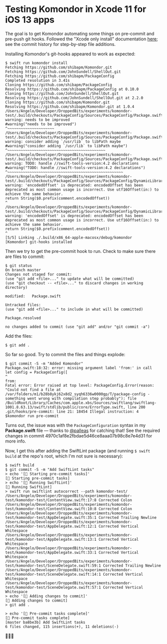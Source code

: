 # Testing Komondor in Xcode 11 for iOS 13 apps

The goal is to get Komondor automating some things on pre-commit and pre-push git hooks. Followed the "Xcode only install" documentation [here](https://github.com/shibapm/Komondor/blob/master/Documentation/only_xcode.md); see the commit history for step-by-step file additions.

Installing Komondor's git-hooks appeared to work as expected:

```
$ swift run komondor install
Fetching https://github.com/shibapm/Komondor.git
Fetching https://github.com/JohnSundell/ShellOut.git
Fetching https://github.com/shibapm/PackageConfig
Completed resolution in 3.41s
Cloning https://github.com/shibapm/PackageConfig
Resolving https://github.com/shibapm/PackageConfig at 0.10.0
Cloning https://github.com/JohnSundell/ShellOut.git
Resolving https://github.com/JohnSundell/ShellOut.git at 2.2.0
Cloning https://github.com/shibapm/Komondor.git
Resolving https://github.com/shibapm/Komondor.git at 1.0.4
/Users/Angelo/Developer/DroppedBits/experiments/komondor-test/.build/checkouts/PackageConfig/Sources/PackageConfig/Package.swift:60:12: warning: needs to be improved
#warning("needs to be improved")
^~~~~~~~~~~~~~~~~~~~~~
/Users/Angelo/Developer/DroppedBits/experiments/komondor-test/.build/checkouts/PackageConfig/Sources/PackageConfig/Package.swift:61:12: warning: consider adding `/usr/lib` to libPath maybe
#warning("consider adding `/usr/lib` to libPath maybe")
^~~~~~~~~~~~~~~~~~~~~~~~~~~~~~~~~~~~~~~~~~~~~
/Users/Angelo/Developer/DroppedBits/experiments/komondor-test/.build/checkouts/PackageConfig/Sources/PackageConfig/Package.swift:104:12: warning: TODO: handle //swift-tools-version:4.2 declarations
#warning("TODO: handle //swift-tools-version:4.2 declarations")
^~~~~~~~~~~~~~~~~~~~~~~~~~~~~~~~~~~~~~~~~~~~~~~~~~~~~
/Users/Angelo/Developer/DroppedBits/experiments/komondor-test/.build/checkouts/PackageConfig/Sources/PackageConfig/DynamicLibraries.swift:46:37: warning: 'encodedOffset' is deprecated: encodedOffset has been deprecated as most common usage is incorrect. Use utf16Offset(in:) to achieve the same behavior.
return String($0.prefix(comment.encodedOffset))
^
/Users/Angelo/Developer/DroppedBits/experiments/komondor-test/.build/checkouts/PackageConfig/Sources/PackageConfig/DynamicLibraries.swift:46:37: warning: 'encodedOffset' is deprecated: encodedOffset has been deprecated as most common usage is incorrect. Use utf16Offset(in:) to achieve the same behavior.
return String($0.prefix(comment.encodedOffset))
^
[5/5] Linking ./.build/x86_64-apple-macosx/debug/komondor
[Komondor] git-hooks installed
```

Then we try to get the pre-commit hook to run. Check to make sure there are files to commit:

```
$ git status
On branch master
Changes not staged for commit:
(use "git add <file>..." to update what will be committed)
(use "git checkout -- <file>..." to discard changes in working directory)

modified:   Package.swift

Untracked files:
(use "git add <file>..." to include in what will be committed)

Package.resolved

no changes added to commit (use "git add" and/or "git commit -a")
```

Add the files:

```
$ git add .
```

So far so good. Try to commit the files and things explode:

```
$ git commit -S -m "Added Komondor"
Package.swift:18:32: error: missing argument label 'from:' in call
let config = PackageConfig([
^
from: 
Fatal error: Error raised at top level: PackageConfig.Error(reason: "Could not find a file at /var/folders/m1/b28b8ykj62x8d2_syqh6336w0000gp/T/package-config - something went wrong with compilation step probably"): file /BuildRoot/Library/Caches/com.apple.xbs/Sources/swiftlang/swiftlang-1001.8.63.13/swift/stdlib/public/core/ErrorType.swift, line 200
.git/hooks/pre-commit: line 21: 18454 Illegal instruction: 4  $komondor run pre-commit
```

Turns out, the issue was with the `PackageConfiguration` syntax in my  **Package.swift** file — thanks to [@palleas](https://github.com/palleas) for catching that! See the required changes in commit 4970c1af8e2fbdae5d46ce8aaa07b98c8e7e4d31 for more info.  

Now, I get this after adding the SwiftLint package (and running `$ swift build` at the repo's root, which I'm not sure is necessary):

```
$ swift build
$ git commit -S -m "Add SwiftLint tasks"
> echo '[🤖 Starting pre-commit tasks]'
[🤖 Starting pre-commit tasks]
> echo '[🤖 Running SwiftLint]'
[🤖 Running SwiftLint]
> swift run swiftlint autocorrect --path komondor-test/
/Users/Angelo/Developer/DroppedBits/experiments/komondor-test/komondor-test/ContentView.swift:17:8 Corrected Colon
/Users/Angelo/Developer/DroppedBits/experiments/komondor-test/komondor-test/ContentView.swift:10:8 Corrected Colon
/Users/Angelo/Developer/DroppedBits/experiments/komondor-test/komondor-test/AppDelegate.swift:35:1 Corrected Trailing Newline
/Users/Angelo/Developer/DroppedBits/experiments/komondor-test/komondor-test/AppDelegate.swift:12:1 Corrected Vertical Whitespace
/Users/Angelo/Developer/DroppedBits/experiments/komondor-test/komondor-test/AppDelegate.swift:13:1 Corrected Vertical Whitespace
/Users/Angelo/Developer/DroppedBits/experiments/komondor-test/komondor-test/AppDelegate.swift:33:1 Corrected Vertical Whitespace
/Users/Angelo/Developer/DroppedBits/experiments/komondor-test/komondor-test/SceneDelegate.swift:59:1 Corrected Trailing Newline
/Users/Angelo/Developer/DroppedBits/experiments/komondor-test/komondor-test/SceneDelegate.swift:14:1 Corrected Vertical Whitespace
/Users/Angelo/Developer/DroppedBits/experiments/komondor-test/komondor-test/SceneDelegate.swift:57:1 Corrected Vertical Whitespace
> echo '[🤖 Adding changes to commit]'
[🤖 Adding changes to commit]
> git add .

> echo '[🤖 Pre-commit tasks complete]'
[🤖 Pre-commit tasks complete]
[master ba8be3b] Add SwiftLint tasks
6 files changed, 115 insertions(+), 11 deletions(-)
```

🎉🎉🎉
